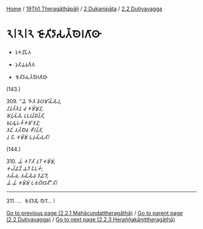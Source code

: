 
[Home](/) / [19Th1 Theragāthāpāḷi](../../../19Th1.md) / [2 Dukanipāta](../../2.md) / [2.2 Dutiyavagga](../2.2.md)

# 𑁨𑁇𑁨𑁇𑁨 𑀚𑁄𑀢𑀺𑀤𑀸𑀲𑀢𑁆𑀣𑁂𑀭𑀕𑀸𑀣𑀸

* 𑀤𑀼𑀓𑀦𑀺𑀧𑀸𑀢

* 𑀤𑀼𑀢𑀺𑀬𑀯𑀕𑁆𑀕

* 𑀚𑁄𑀢𑀺𑀤𑀸𑀲𑀢𑁆𑀣𑁂𑀭𑀕𑀸𑀣𑀸

(143.)

309\. _“𑀬𑁂 𑀔𑁄 𑀢𑁂 𑀯𑁂𑀞𑀫𑀺𑀲𑁆𑀲𑁂𑀦,_  
_𑀦𑀸𑀦𑀢𑁆𑀢𑁂𑀦 𑀘 𑀓𑀫𑁆𑀫𑀼𑀦𑀸;_  
_𑀫𑀦𑀼𑀲𑁆𑀲𑁂 𑀉𑀧𑀭𑀼𑀦𑁆𑀥𑀦𑁆𑀢𑀺,_  
_𑀨𑀭𑀼𑀲𑀽𑀧𑀓𑁆𑀓𑀫𑀸 𑀚𑀦𑀸;_  
_𑀢𑁂𑀧𑀺 𑀢𑀢𑁆𑀣𑁂𑀯 𑀓𑀻𑀭𑀦𑁆𑀢𑀺,_  
_𑀦 𑀳𑀺 𑀓𑀫𑁆𑀫𑀁 𑀧𑀦𑀲𑁆𑀲𑀢𑀺𑁇_  


(144.)

310\. _𑀬𑀁 𑀓𑀭𑁄𑀢𑀺 𑀦𑀭𑁄 𑀓𑀫𑁆𑀫𑀁,_  
_𑀓𑀮𑁆𑀬𑀸𑀡𑀁 𑀬𑀤𑀺 𑀧𑀸𑀧𑀓𑀁;_  
_𑀢𑀲𑁆𑀲 𑀢𑀲𑁆𑀲𑁂𑀯 𑀤𑀸𑀬𑀸𑀤𑁄,_  
_𑀬𑀁 𑀬𑀁 𑀓𑀫𑁆𑀫𑀁 𑀧𑀓𑀼𑀩𑁆𑀩𑀢𑀻”𑀢𑀺𑁇_  


---

311\. …  𑀚𑁄𑀢𑀺𑀤𑀸𑀲𑁄 𑀣𑁂𑀭𑁄… 𑁇



[Go to previous page (2.2.1 Mahācundattheragāthā)](2.2.1.md) / [Go to parent page (2.2 Dutiyavagga)](../2.2.md) / [Go to next page (2.2.3 Heraññakānittheragāthā)](2.2.3.md)


